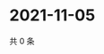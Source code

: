 # 2021-11-05

共 0 条

<!-- BEGIN WEIBO -->
<!-- 最后更新时间 Fri Nov 05 2021 06:08:32 GMT+0800 (China Standard Time) -->

<!-- END WEIBO -->

